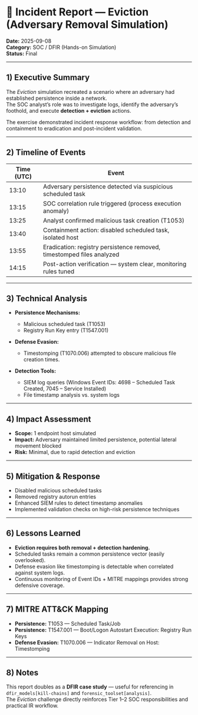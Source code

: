 # 🚨 Incident Report — Eviction (Adversary Removal Simulation)

**Date:** 2025-09-08  
**Category:** SOC / DFIR (Hands-on Simulation)  
**Status:** Final  

---

## 1) Executive Summary
The *Eviction* simulation recreated a scenario where an adversary had established persistence inside a network.  
The SOC analyst’s role was to investigate logs, identify the adversary’s foothold, and execute **detection + eviction** actions.  

The exercise demonstrated incident response workflow: from detection and containment to eradication and post-incident validation.

---

## 2) Timeline of Events
| Time (UTC) | Event |
|------------|-------|
| 13:10 | Adversary persistence detected via suspicious scheduled task |
| 13:15 | SOC correlation rule triggered (process execution anomaly) |
| 13:25 | Analyst confirmed malicious task creation (T1053) |
| 13:40 | Containment action: disabled scheduled task, isolated host |
| 13:55 | Eradication: registry persistence removed, timestomped files analyzed |
| 14:15 | Post-action verification — system clear, monitoring rules tuned |

---

## 3) Technical Analysis
- **Persistence Mechanisms:**  
  - Malicious scheduled task (T1053)  
  - Registry Run Key entry (T1547.001)  

- **Defense Evasion:**  
  - Timestomping (T1070.006) attempted to obscure malicious file creation times.  

- **Detection Tools:**  
  - SIEM log queries (Windows Event IDs: 4698 – Scheduled Task Created, 7045 – Service Installed)  
  - File timestamp analysis vs. system logs  

---

## 4) Impact Assessment
- **Scope:** 1 endpoint host simulated  
- **Impact:** Adversary maintained limited persistence, potential lateral movement blocked  
- **Risk:** Minimal, due to rapid detection and eviction  

---

## 5) Mitigation & Response
- Disabled malicious scheduled tasks  
- Removed registry autorun entries  
- Enhanced SIEM rules to detect timestamp anomalies  
- Implemented validation checks on high-risk persistence techniques  

---

## 6) Lessons Learned
- **Eviction requires both removal + detection hardening.**  
- Scheduled tasks remain a common persistence vector (easily overlooked).  
- Defense evasion like timestomping is detectable when correlated against system logs.  
- Continuous monitoring of Event IDs + MITRE mappings provides strong defensive coverage.  

---

## 7) MITRE ATT&CK Mapping
- **Persistence:** T1053 — Scheduled Task/Job  
- **Persistence:** T1547.001 — Boot/Logon Autostart Execution: Registry Run Keys  
- **Defense Evasion:** T1070.006 — Indicator Removal on Host: Timestomping  

---

## 8) Notes
This report doubles as a **DFIR case study** — useful for referencing in `dfir_models[kill-chains]` and `forensic_toolset[analysis]`.  
The *Eviction* challenge directly reinforces Tier 1–2 SOC responsibilities and practical IR workflow.
